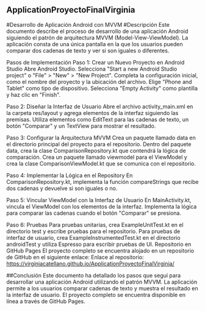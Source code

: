## ApplicationProyectoFinalVirginia
#Desarrollo de Aplicación Android con MVVM
#Descripción
Este documento describe el proceso de desarrollo de una aplicación Android siguiendo el patrón de arquitectura MVVM (Model-View-ViewModel). La aplicación consta de una única pantalla en la que los usuarios pueden comparar dos cadenas de texto y ver si son iguales o diferentes.

Pasos de Implementación
Paso 1: Crear un Nuevo Proyecto en Android Studio
Abre Android Studio.
Selecciona "Start a new Android Studio project" o "File" > "New" > "New Project".
Completa la configuración inicial, como el nombre del proyecto y la ubicación del archivo.
Elige "Phone and Tablet" como tipo de dispositivo.
Selecciona "Empty Activity" como plantilla y haz clic en "Finish".

Paso 2: Diseñar la Interfaz de Usuario
Abre el archivo activity_main.xml en la carpeta res/layout y agrega elementos de la interfaz siguiendo las premisas.
Utiliza elementos como EditText para las cadenas de texto, un botón "Comparar" y un TextView para mostrar el resultado.

Paso 3: Configurar la Arquitectura MVVM
Crea un paquete llamado data en el directorio principal del proyecto para el repositorio.
Dentro del paquete data, crea la clase ComparisonRepository.kt que contendrá la lógica de comparación.
Crea un paquete llamado viewmodel para el ViewModel y crea la clase ComparisonViewModel.kt que se comunica con el repositorio.

Paso 4: Implementar la Lógica en el Repository
En ComparisonRepository.kt, implementa la función compareStrings que recibe dos cadenas y devuelve si son iguales o no.

Paso 5: Vincular ViewModel con la Interfaz de Usuario
En MainActivity.kt, vincula el ViewModel con los elementos de la interfaz.
Implementa la lógica para comparar las cadenas cuando el botón "Comparar" se presiona.

Paso 6: Pruebas
Para pruebas unitarias, crea ExampleUnitTest.kt en el directorio test y escribe pruebas para el repositorio.
Para pruebas de interfaz de usuario, crea ExampleInstrumentedTest.kt en el directorio androidTest y utiliza Espresso para escribir pruebas de UI.
Repositorio en GitHub Pages
El proyecto completo se encuentra alojado en un repositorio de GitHub en el siguiente enlace: Enlace al repositorio: https://virginiacatellano.github.io/ApplicationProyectoFinalVirginia/

##Conclusión
Este documento ha detallado los pasos que seguí para desarrollar una aplicación Android utilizando el patrón MVVM. La aplicación permite a los usuarios comparar cadenas de texto y muestra el resultado en la interfaz de usuario. El proyecto completo se encuentra disponible en línea a través de GitHub Pages.

